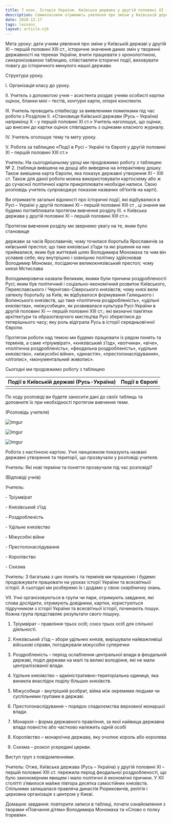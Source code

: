 ```yaml
---
title: 7 клас. Історія України. Київська держава у другій половині XI – першій половині XIII ст.(Вступний урок до теми)
description: Семикласники отримають уявлення про зміни у Київській державі у другій XI – першій половині XIII ст. 
date: 2020-12-17
tags: lessons
layout: article.njk
---
```


Мета уроку: дати учням уявлення про зміни у Київській державі у другій XI – першій половині XIII ст., історичне значення даних змін у творенні державності на теренах України, вчити працювати з хронологічною, синхронізованою таблицею, співставляти історичні події, виховувати повагу до історичного минулого нашої держави.

 Структура уроку.

І. Організація класу до уроку.

ІІ. Учитель з допомогою учня – асистента роздає учням особисті картки оцінок, бланки міні – тестів, контурні карти, опорні конспекти.

ІІІ. Учитель проводить співбесіду за виявленими помилками під час роботи з Розділом ІІ. «Становище Київської держави (Русь – Україна) наприкінці Х – у першій половині ХІ ст.» Учитель наголошує, що оцінки, що внесені до картки оцінок співпадають з оцінками класного журналу.

ІV. Учитель оголошує тему та мету уроку.

V. Робота за таблицею «Події в Русі – Україні та Європі у другій половині XI – першій половині XIII ст.» 

Учитель: На сьогоднішньому уроці ми продовжимо роботу з таблицею № 2. (таблиця вивішена на дошці або виведена на інтерактивну дошку. Також вивішена карта Європи, яка показує державні утворення ХІ – ХІІІ ст. Також для даної роботи можна використовувати картосхему або ж до сучасної політичної карти прикріплювати необхідні написи. Свою розповідь учитель супроводжує показом названих об’єктів на карті). 

Ви отримаєте загальні відомості про історичні події, які відбувалися в Русі – Україні у другій половині XI – першій половині XIII ст , ці знання ми будемо поглиблювати протягом вивчення розділу ІІІ. « Київська держава у другій половині XI – першій половині XIII ст.».

Протягом вивчення розділу ми звернемо увагу на те, яким було становище

держави за часів Ярославичів; чому точилася боротьба Ярославичів за київський престол; що таке князівські з’їзди та які рішення на них приймалися, яким був життєвий шлях Володимира Мономаха та чим він уславив себе; яку внутрішню і зовнішню політику здійснював Володимир Мономах, посідаючи великокнязівський престол; чому князя Мстислава

Володимировича назвали Великим, якими були причини роздробленості Русі; яким був політичний і соціально-економічний розвиток Київського, Переяславського і Чернігово-Сіверського князівств; чому князі вели запеклу боротьбу за Київ; як відбувалося формування Галицького і Волинського князівств, що таке «політична роздробленість», «удільні князівства», «міжусобиця», як розвивалася культура Русі-України в другій половині ХІ — першій половині ХIІІ ст.; які визначні пам’ятки архітектури та образотворчого мистецтва Русі збереглися до теперішнього часу; яку роль відіграла Русь в історії середньовічної Європи.

Протягом роботи над темою ми будемо працювати із рядом понять та термінів, а саме «тріумвірат», «князівський з’їзд», «вотчина», «віче», «політична роздробленість», «феодальна роздробленість», «удільне князівство», «міжусобні війни», «династія», «престолонаслідування», «літопис», «монументальний живопис».

Сьогодні ми продовжимо роботу з таблицею

| Події в Київській державі (Русь-Україна) | Події в Європі |
| ---------------------------------------- | -------------- |
|                                          |                |

По ходу розповіді ви будете заносити дані до своїх таблиць та доповните їх  при необхідності протягом вивчення теми.

(Розповідь учителя)

![Imgur](https://i.imgur.com/P5IrCia.png)

![Imgur](https://i.imgur.com/pSAHBnM.png)

![Imgur](https://i.imgur.com/eVPeFlv.png)

Робота з настінною картою. Учні ланцюжком показують названі державні утворення та території, що прозвучали у розповіді учителя.

 Учитель: Які нові терміни та поняття прозвучали під час розповіді?

(Відповіді учнів)

Учитель:

\-     Тріумвірат

\-     Князівський з’їзд

\-     Роздробленість

\-     Удільне князівство

\-     Міжусобні війни

\-     Престолонаслідування

\-     Королівство

\-     Схизма

Учитель: З багатьма з цих понять та термінів ми працюємо і будемо продовжувати працювати на уроках історії України та всесвітньої історії. А сьогодні ми розберемо їх і додамо у свою скарбничку знань.

 VІІ. Учні організовуються в групи чи пари, отримують завдання, які слова дослідити, отримують довідники, картки, користуються підручником з історії України та всесвітньої історії, починають пошук. Кожна група представляє результати свого пошуку.

1. Тріумвірат – правління трьох осіб; союз трьох осіб для спільної діяльності.

2. Князівський з’їзд – збори удільних князів, вирішували найважливіші військові справи, погоджували міжусобні суперечки

3. Роздробленість – період ослаблення центральної влади в феодальній державі, поділ держави на малі та великі володіння, які не мали централізованої влади.

4. Удільне князівство – адміністративно-територіальна одиниця, яка виникла внаслідок поділу більших князівств.

5. Міжусобиця - внутрішній розбрат, війна між окремими людьми чи суспільними групами в державі.

6. Престолонаслідування – порядок спадкоємства верховної монаршої влади.

7. Монархія – форма державного правління, за якої найвища державна влада повністю або частково належить одній особі

8. Королівство –  монархічна держава, яку очолює король або королева

8. Схизма – розкол усередині церкви.

 Виступ груп з повідомленнями.

 Учитель:  Отже, Київська держава (Русь – Україна) у другій половині ХІ – першій половині ХІІІ ст. пережила період феодальної роздробленості, що було закономірним явищем і мало політичні й економічні причини. У ХІІ столітті з’явилося майже півтора десятка самостійних князівств. Спільними залишалася правляча династія Рюриковичів, релігія і церковна організація з центром у Києві.

 Домашнє завдання: повторити записи в таблиці, почати ознайомлення з творами «Повчання дітям» Володимира Мономаха та «Слово о полку Ігоревім».